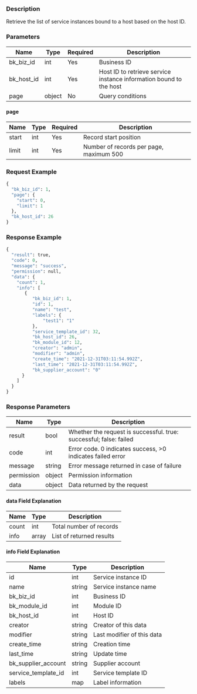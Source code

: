 ### Description

Retrieve the list of service instances bound to a host based on the host ID.

### Parameters

| Name       | Type   | Required | Description                                                        |
|------------|--------|----------|--------------------------------------------------------------------|
| bk_biz_id  | int    | Yes      | Business ID                                                        |
| bk_host_id | int    | Yes      | Host ID to retrieve service instance information bound to the host |
| page       | object | No       | Query conditions                                                   |

#### page

| Name  | Type | Required | Description                             |
|-------|------|----------|-----------------------------------------|
| start | int  | Yes      | Record start position                   |
| limit | int  | Yes      | Number of records per page, maximum 500 |

### Request Example

```python
{
  "bk_biz_id": 1,
  "page": {
    "start": 0,
    "limit": 1
  },
  "bk_host_id": 26
}
```

### Response Example

```python
{
  "result": true,
  "code": 0,
  "message": "success",
  "permission": null,
  "data": {
    "count": 1,
    "info": [
       {
          "bk_biz_id": 1,
          "id": 1,
          "name": "test",
          "labels": {
              "test1": "1"
          },
          "service_template_id": 32,
          "bk_host_id": 26,
          "bk_module_id": 12,
          "creator": "admin",
          "modifier": "admin",
          "create_time": "2021-12-31T03:11:54.992Z",
          "last_time": "2021-12-31T03:11:54.992Z",
          "bk_supplier_account": "0"
      }
    ]
  }
}
```

### Response Parameters

| Name       | Type   | Description                                                        |
|------------|--------|--------------------------------------------------------------------|
| result     | bool   | Whether the request is successful. true: successful; false: failed |
| code       | int    | Error code. 0 indicates success, >0 indicates failed error         |
| message    | string | Error message returned in case of failure                          |
| permission | object | Permission information                                             |
| data       | object | Data returned by the request                                       |

#### data Field Explanation

| Name  | Type  | Description              |
|-------|-------|--------------------------|
| count | int   | Total number of records  |
| info  | array | List of returned results |

#### info Field Explanation

| Name                | Type   | Description                |
|---------------------|--------|----------------------------|
| id                  | int    | Service instance ID        |
| name                | string | Service instance name      |
| bk_biz_id           | int    | Business ID                |
| bk_module_id        | int    | Module ID                  |
| bk_host_id          | int    | Host ID                    |
| creator             | string | Creator of this data       |
| modifier            | string | Last modifier of this data |
| create_time         | string | Creation time              |
| last_time           | string | Update time                |
| bk_supplier_account | string | Supplier account           |
| service_template_id | int    | Service template ID        |
| labels              | map    | Label information          |
